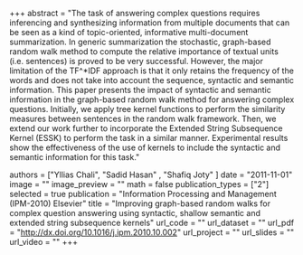 +++
abstract = "The task of answering complex questions requires inferencing and synthesizing information from multiple documents that can be seen as a kind of topic-oriented, informative multi-document summarization. In generic summarization the stochastic, graph-based random walk method to compute the relative importance of textual units (i.e. sentences) is proved to be very successful. However, the major limitation of the TF^*IDF approach is that it only retains the frequency of the words and does not take into account the sequence, syntactic and semantic information. This paper presents the impact of syntactic and semantic information in the graph-based random walk method for answering complex questions. Initially, we apply tree kernel functions to perform the similarity measures between sentences in the random walk framework. Then, we extend our work further to incorporate the Extended String Subsequence Kernel (ESSK) to perform the task in a similar manner. Experimental results show the effectiveness of the use of kernels to include the syntactic and semantic information for this task." 

authors = ["Yllias Chali", "Sadid Hasan" , "Shafiq Joty" ]
date = "2011-11-01"
image = ""
image_preview = ""
math = false
publication_types = ["2"]
selected = true
publication = "Information Processing and Management (IPM-2010) Elsevier"
title = "Improving graph-based random walks for complex question answering using syntactic, shallow semantic and extended string subsequence kernels"
url_code = ""
url_dataset = ""
url_pdf = "http://dx.doi.org/10.1016/j.ipm.2010.10.002"
url_project = ""
url_slides = ""
url_video = ""
+++


